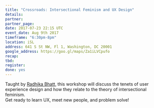 ```yaml
---
title: "Crossroads: Intersectional Feminism and UX Design"
details:
partner:
partner_page:
date: 2017-07-23 22:15 UTC
event_date: Aug 9th 2017
timeframe: "6:30pm-8pm"
location: iSL
address: 641 S St NW, Fl 1, Washington, DC 20001
google_address: https://goo.gl/maps/Za1iLVCpufo
recap:
tbd:
register:
done: yes
---
```


<div class="m-content__event">
  <p> Taught by <a href="https://twitter.com/@superbhatt">Radhika Bhatt</a>, this workshop will discuss the tenets of user experience design and how they relate to the theory of intersectional feminism. <br> Get ready to learn UX, meet new people, and problem solve! </p>
</div>
